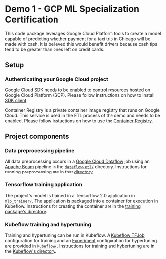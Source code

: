 # Demo 1 - GCP ML Specialization Certification

This code package leverages Google Cloud Platform tools to create a model capable of predicting whether payment for a taxi trip in Chicago  will be made with cash. It is believed this would benefit drivers because cash tips tend to be greater than ones left on credit cards.

## Setup

### Authenticating your Google Cloud project
Google Cloud SDK needs to be enabled to control resources hosted on Google Cloud Platform (GCP). Please follow instructions on how to install [SDK client](https://cloud.google.com/sdk/docs/)

Container Registry is a private container image registry that runs on Google Cloud. This service is used in the ETL process of the demo and needs to be enabled. Please follow instuctions on how to use the [Container Registry](https://cloud.google.com/container-registry/docs/quickstart). 


## Project components

### Data preprocessing pipeline

All data preprocessing occurs in a [Google Cloud Dataflow](https://cloud.google.com/dataflow/docs/) job using an [Apache Beam](https://beam.apache.org/) pipeline in the [`dataflow-etl/`](dataflow-etl/) directory. Instructions for running preprocessing are in that [directory](dataflow-etl/README.md).

### Tensorflow training application

The project's model is trained in a Tensorflow 2.0 application in [`mlp_trainer/`](mlp_trainer/). The application is packaged into a container for execution in Kubeflow. Instructions for creating the container are in the [training package's directory](mlp_trainer/README.md).

### Kubeflow training and hypertuning

Training and hypertuning can be run in Kubeflow. A [Kubeflow TFJob](https://www.kubeflow.org/docs/components/training/tftraining/) configuration for training and an [Experiment](https://www.kubeflow.org/docs/components/hyperparameter-tuning/hyperparameter/) configuration for hypertuning are provided in [`kubeflow/`](kubeflow/).
Instructions for training and hybertuning are in the [Kubeflow's directory](kubeflow/README.md).